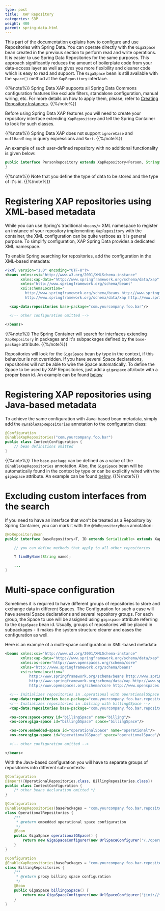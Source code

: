 ```yaml
---
type: post
title:  XAP Repository
categories: SBP
weight: 400
parent: spring-data.html
---
```



This part of the documentation explains how to configure and use Repositories with Spring Data. You can operate directly with the `GigaSpace` bean created in the previous section to perform read and write operations. It is easier to use Spring Data Repositories for the same purposes. This approach significantly reduces the amount of boilerplate code from your data-access layer as well as gives you more flexibility and cleaner code which is easy to read and support. The `GigaSpace` bean is still available with the `space()` method at the `XapRepository` interface.

{{%note%}}
Spring Data XAP supports all Spring Data Commons configuration features like exclude filters, standalone configuration, manual wiring, etc. For more details on how to apply them, please, refer to [Creating Repository Instances](http://docs.spring.io/spring-data/commons/docs/current/reference/html/#repositories.create-instances).
{{%/note%}}

Before using Spring Data XAP features you will need to create your repository interface extending `XapRepository` and tell the Spring Container to look for such classes.

{{%note%}}
Spring Data XAP does not support `ignoreCase` and `nullHandling` in query expressions and `Sort`.
{{%/note%}}

An example of such user-defined repository with no additional functionality is given below:


```java
public interface PersonRepository extends XapRepository<Person, String> {
}
```

{{%note%}}
Note that you define the type of data to be stored and the type of it's id.
{{%/note%}}

# Registering XAP repositories using XML-based metadata

While you can use Spring's traditional `<beans/>` XML namespace to register an instance of your repository implementing `XapRepository` with the container, the XML configuration can be quite verbose as it is general purpose. To simplify configuration, XAP Spring Data   provides a dedicated XML namespace.

To enable Spring searching for repositories, add the configuration in the XML-based metadata:

```xml
<?xml version="1.0" encoding="UTF-8"?>
<beans xmlns:xsi="http://www.w3.org/2001/XMLSchema-instance"
       xmlns:xap-data="http://www.springframework.org/schema/data/xap"
       xmlns="http://www.springframework.org/schema/beans"
       xsi:schemaLocation="
         http://www.springframework.org/schema/beans http://www.springframework.org/schema/beans/spring-beans-4.0.xsd
         http://www.springframework.org/schema/data/xap http://www.springframework.org/schema/data/xap/spring-xap-1.0.xsd">

  <xap-data:repositories base-package="com.yourcompany.foo.bar"/>

  <!-- other configuration omitted -->

</beans>
```

{{%note%}}
The Spring Container will search for interfaces extending `XapRepository` in packages and it's subpackages defined by the `base-package` attribute.
{{%/note%}}

Repositories will look for the `GigaSpace` bean by type in the context, if this behaviour is not overridden. If you have several Space declarations, repositories will not be able to wire the Space automatically. To define the Space to be used by XAP Repositories, just add a `gigaspace` attribute with a proper bean id. An example can be found [below](#repositories-multi).

# Registering XAP repositories using Java-based metadata

To achieve the same configuration with Java-based bean metadata, simply add the `@EnableXapRepositories` annotation to the configuration class:

```java
@Configuration
@EnableXapRepositories("com.yourcompany.foo.bar")
public class ContextConfiguration {
    // bean definitions omitted
}
```

{{%note%}}
The `base-package` can be defined as a value of the `@EnableXapRepositories` annotation. Also, the `GigaSpace` bean will be automatically found in the context by type or can be explicitly wired with the `gigaspace` attribute. An example can be found [below](#repositories-multi).
{{%/note%}}

# Excluding custom interfaces from the search

If you need to have an interface that won't be treated as a Repository by Spring Container, you can mark it with the `@NoRepositoryBean` annotation:


```java
@NoRepositoryBean
public interface BaseRepository<T, ID extends Serializable> extends XapRepository<T, ID> {

    // you can define methods that apply to all other repositories

    T findByName(String name);

    ...
}
```

# Multi-space configuration

Sometimes it is required to have different groups of repositories to store and exchange data in different Spaces. The Configuration for such a case will have several Space declarations and several repository groups. For each group, the Space to use will be assigned using `gigaspace` attribute referring to the `GigaSpace` bean id. Usually, groups of repositories will be placed in subpackages - it makes the system structure clearer and eases the configuration as well.

Here is an example of a multi-space configuration in XML-based metadata:


```xml
<beans xmlns:xsi="http://www.w3.org/2001/XMLSchema-instance"
       xmlns:xap-data="http://www.springframework.org/schema/data/xap"
       xmlns:os-core="http://www.openspaces.org/schema/core"
       xmlns="http://www.springframework.org/schema/beans"
       xsi:schemaLocation="
           http://www.springframework.org/schema/beans http://www.springframework.org/schema/beans/spring-beans-4.0.xsd
           http://www.springframework.org/schema/data/xap http://www.springframework.org/schema/data/xap/spring-xap-1.0.xsd
           http://www.openspaces.org/schema/core http://www.openspaces.org/schema/10.1/core/openspaces-core.xsd">

  <!-- Initializes repositories in .operational with operationalGSpace -->
  <xap-data:repositories base-package="com.yourcompany.foo.bar.repository.operational" gigaspace="operationalGSpace"/>
  <!-- Initializes repositories in .billing with billingGSpace -->
  <xap-data:repositories base-package="com.yourcompany.foo.bar.repository.billing" gigaspace="billingGSpace"/>

  <os-core:space-proxy id="billingSpace" name="billing"/>
  <os-core:giga-space id="billingGSpace" space="billingSpace"/>

  <os-core:embedded-space id="operationalSpace" name="operational"/>
  <os-core:giga-space id="operationalGSpace" space="operationalSpace"/>

  <!-- other configuration omitted -->

</beans>
```

With the Java-based configuration you will have to separate groups of repositories into different sub-contexts:


```java
@Configuration
@Import({OperationalRepositories.class, BillingRepositories.class})
public class ContextConfiguration {
    /* other beans declaration omitted */
}

@Configuration
@EnableXapRepositories(basePackages = "com.yourcompany.foo.bar.repository.operational", gigaspace = "operationalGSpace")
class OperationalRepositories {
    /**
     * @return embedded operational space configuration
     */
    @Bean
    public GigaSpace operationalGSpace() {
        return new GigaSpaceConfigurer(new UrlSpaceConfigurer("/./operational")).gigaSpace();
    }
}

@Configuration
@EnableXapRepositories(basePackages = "com.yourcompany.foo.bar.repository.billing", gigaspace = "billingGSpace")
class BillingRepositories {
    /**
     * @return proxy billing space configuration
     */
    @Bean
    public GigaSpace billingGSpace() {
        return new GigaSpaceConfigurer(new UrlSpaceConfigurer("jini://*/*/billing")).gigaSpace();
    }
}
```
